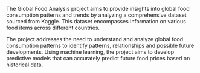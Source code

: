 The Global Food Analysis project aims to provide insights into global food consumption patterns and trends by analyzing a comprehensive dataset sourced from Kaggle. This dataset encompasses information on various food items across different countries.

The project addresses the need to understand and analyze global food consumption patterns to identify patterns, relationships and possible future developments. Using machine learning, the project aims to develop predictive models that can accurately predict future food prices based on historical data.
